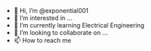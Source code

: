 - 👋 Hi, I’m @exponential001
- 👀 I’m interested in ...
- 🌱 I’m currently learning Electrical Engineering
- 💞️ I’m looking to collaborate on ...
- 📫 How to reach me 

<!---
exponential001/exponential001 is a ✨ special ✨ repository because its `README.md` (this file) appears on your GitHub profile.
You can click the Preview link to take a look at your changes.
--->
